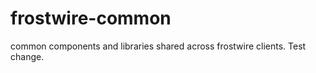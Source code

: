 frostwire-common
================

common components and libraries shared across frostwire clients.
Test change.